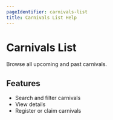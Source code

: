 ```yaml
---
pageIdentifier: carnivals-list
title: Carnivals List Help
---
```


# Carnivals List

Browse all upcoming and past carnivals.

## Features
- Search and filter carnivals
- View details
- Register or claim carnivals
